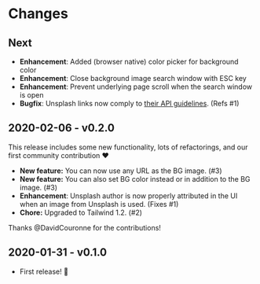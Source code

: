 # Changes

## Next

- **Enhancement**: Added (browser native) color picker for background color
- **Enhancement**: Close background image search window with ESC key
- **Enhancement**: Prevent underlying page scroll when the search window is open
- **Bugfix**: Unsplash links now comply to [their API guidelines](https://help.unsplash.com/en/articles/2511245-unsplash-api-guidelines). (Refs #1)

## 2020-02-06 - v0.2.0

This release includes some new functionality, lots of refactorings, and our first community contribution ❤️

- **New feature:** You can now use any URL as the BG image. (#3)
- **New feature:** You can also set BG color instead or in addition to the BG image. (#3)
- **Enhancement**: Unsplash author is now properly attributed in the UI when an image from Unsplash is used. (Fixes #1)
- **Chore:** Upgraded to Tailwind 1.2. (#2)

Thanks @DavidCouronne for the contributions!

## 2020-01-31 - v0.1.0

- First release! 🎉
